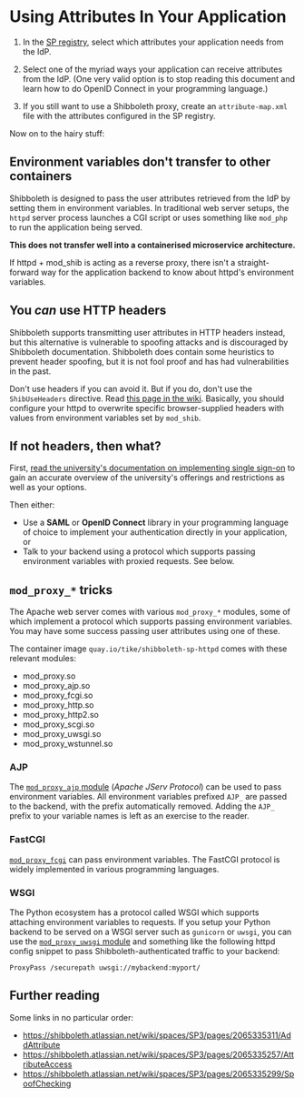 # Using Attributes In Your Application

1. In the [SP registry](https://sp-registry.it.helsinki.fi/),
select which attributes your application needs from the IdP.

2. Select one of the myriad ways your application can
receive attributes from the IdP.
(One very valid option is to stop reading this document and learn how to
do OpenID Connect in your programming language.)

3. If you still want to use a Shibboleth proxy,
create an `attribute-map.xml` file with the attributes configured in the SP registry.

Now on to the hairy stuff:
## Environment variables don't transfer to other containers

Shibboleth is designed to pass the user attributes retrieved from the IdP
by setting them in environment variables.
In traditional web server setups, the `httpd` server process launches a CGI script or uses
something like `mod_php` to run the application being served.

**This does not transfer well into a containerised microservice architecture.**

If httpd + mod_shib is acting as a reverse proxy,
there isn't a straight-forward way for the application backend to know about
httpd's environment variables.

## You *can* use HTTP headers

Shibboleth supports transmitting user attributes in HTTP headers instead,
but this alternative is vulnerable to spoofing attacks and is discouraged by Shibboleth documentation.
Shibboleth does contain some heuristics to prevent header spoofing,
but it is not fool proof and has had vulnerabilities in the past.

Don't use headers if you can avoid it.
But if you do,
don't use the `ShibUseHeaders` directive.
Read [this page in the wiki](https://wiki.helsinki.fi/xwiki/bin/view/SO/User%20management/login.helsinki.fi/Securing%20Locations%20with%20Apache%20and%20mod_shib/).
Basically, you should configure your httpd to overwrite specific browser-supplied headers
with values from environment variables set by `mod_shib`.

## If not headers, then what?

First,
[read the university's documentation on implementing single sign-on](https://wiki.helsinki.fi/xwiki/bin/view/SO/User%20management/)
to gain an accurate overview of the university's offerings and restrictions
as well as your options.

Then either:

* Use a **SAML** or **OpenID Connect** library in your programming language of choice to implement
  your authentication directly in your application, or
* Talk to your backend using a protocol which supports passing environment variables with proxied requests. See below.

## `mod_proxy_*` tricks

The Apache web server comes with various `mod_proxy_*` modules,
some of which implement a protocol which supports passing environment variables.
You may have some success passing user attributes using one of these.

The container image `quay.io/tike/shibboleth-sp-httpd` comes with these relevant modules:

* mod_proxy.so
* mod_proxy_ajp.so
* mod_proxy_fcgi.so
* mod_proxy_http.so
* mod_proxy_http2.so
* mod_proxy_scgi.so
* mod_proxy_uwsgi.so
* mod_proxy_wstunnel.so

### AJP

The [`mod_proxy_ajp` module](https://httpd.apache.org/docs/2.4/mod/mod_proxy_ajp.html) (*Apache JServ Protocol*)
can be used to pass environment variables.
All environment variables prefixed `AJP_` are passed to the backend,
with the prefix automatically removed.
Adding the `AJP_` prefix to your variable names is left as an exercise to the reader.

### FastCGI

[`mod_proxy_fcgi`](https://httpd.apache.org/docs/2.4/mod/mod_proxy_fcgi.html) can pass environment variables.
The FastCGI protocol is widely implemented in various programming languages.

### WSGI

The Python ecosystem has a protocol called WSGI
which supports attaching environment variables to requests.
If you setup your Python backend to be served on a WSGI server such as `gunicorn` or `uwsgi`,
you can use the [`mod_proxy_uwsgi` module](https://httpd.apache.org/docs/2.4/mod/mod_proxy_uwsgi.html)
and something like the following httpd config snippet
to pass Shibboleth-authenticated traffic to your backend:

```
ProxyPass /securepath uwsgi://mybackend:myport/
```

## Further reading

Some links in no particular order:

* https://shibboleth.atlassian.net/wiki/spaces/SP3/pages/2065335311/AddAttribute
* https://shibboleth.atlassian.net/wiki/spaces/SP3/pages/2065335257/AttributeAccess
* https://shibboleth.atlassian.net/wiki/spaces/SP3/pages/2065335299/SpoofChecking
